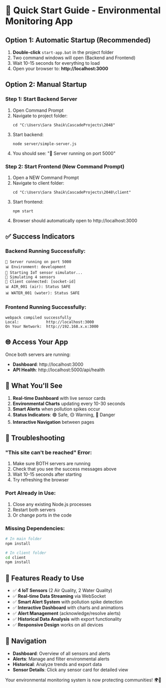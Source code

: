 # 🚀 Quick Start Guide - Environmental Monitoring App

## Option 1: Automatic Startup (Recommended)

1. **Double-click** `start-app.bat` in the project folder
2. Two command windows will open (Backend and Frontend)
3. Wait 10-15 seconds for everything to load
4. Open your browser to: **http://localhost:3000**

## Option 2: Manual Startup

### Step 1: Start Backend Server
1. Open Command Prompt
2. Navigate to project folder:
   ```
   cd "C:\Users\Sara Shaik\CascadeProjects\2048"
   ```
3. Start backend:
   ```
   node server/simple-server.js
   ```
4. You should see: "🚀 Server running on port 5000"

### Step 2: Start Frontend (New Command Prompt)
1. Open a NEW Command Prompt
2. Navigate to client folder:
   ```
   cd "C:\Users\Sara Shaik\CascadeProjects\2048\client"
   ```
3. Start frontend:
   ```
   npm start
   ```
4. Browser should automatically open to http://localhost:3000

## ✅ Success Indicators

### Backend Running Successfully:
```
🚀 Server running on port 5000
📊 Environment: development
🚀 Starting IoT sensor simulator...
📡 Simulating 4 sensors
🔌 Client connected: [socket-id]
📊 AIR_001 (air): Status SAFE
📊 WATER_001 (water): Status SAFE
```

### Frontend Running Successfully:
```
webpack compiled successfully
Local:            http://localhost:3000
On Your Network:  http://192.168.x.x:3000
```

## 🌐 Access Your App

Once both servers are running:
- **Dashboard**: http://localhost:3000
- **API Health**: http://localhost:5000/api/health

## 🎯 What You'll See

1. **Real-time Dashboard** with live sensor cards
2. **Environmental Charts** updating every 10-30 seconds  
3. **Smart Alerts** when pollution spikes occur
4. **Status Indicators**: 🟢 Safe, 🟡 Warning, 🔴 Danger
5. **Interactive Navigation** between pages

## 🔧 Troubleshooting

### "This site can't be reached" Error:
1. Make sure BOTH servers are running
2. Check that you see the success messages above
3. Wait 10-15 seconds after starting
4. Try refreshing the browser

### Port Already in Use:
1. Close any existing Node.js processes
2. Restart both servers
3. Or change ports in the code

### Missing Dependencies:
```bash
# In main folder
npm install

# In client folder  
cd client
npm install
```

## 🎉 Features Ready to Use

- ✅ **4 IoT Sensors** (2 Air Quality, 2 Water Quality)
- ✅ **Real-time Data Streaming** via WebSocket
- ✅ **Smart Alert System** with pollution spike detection
- ✅ **Interactive Dashboard** with charts and animations
- ✅ **Alert Management** (acknowledge/resolve alerts)
- ✅ **Historical Data Analysis** with export functionality
- ✅ **Responsive Design** works on all devices

## 📱 Navigation

- **Dashboard**: Overview of all sensors and alerts
- **Alerts**: Manage and filter environmental alerts  
- **Historical**: Analyze trends and export data
- **Sensor Details**: Click any sensor card for detailed view

Your environmental monitoring system is now protecting communities! 🌍💚
